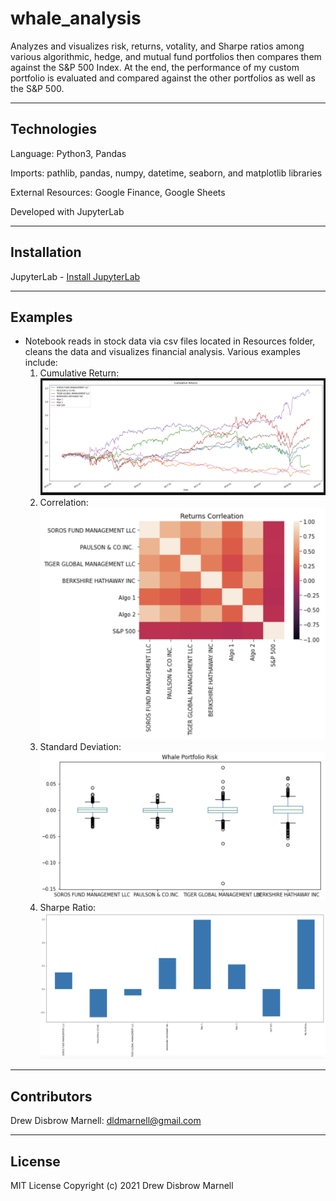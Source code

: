 # whale_analysis

Analyzes and visualizes risk, returns, votality, and Sharpe ratios among various algorithmic, hedge, and mutual fund portfolios then compares them against the S&P 500 Index. At the end, the performance of my custom portfolio is evaluated and compared against the other portfolios as well as the S&P 500.

---

## Technologies

Language: Python3, Pandas 

Imports: pathlib, pandas, numpy, datetime, seaborn, and matplotlib libraries

External Resources: Google Finance, Google Sheets

Developed with JupyterLab

---

## Installation

JupyterLab - [Install JupyterLab](https://jupyterlab.readthedocs.io/en/stable/getting_started/installation.html)

---

## Examples

- Notebook reads in stock data via csv files located in Resources folder, cleans the data and visualizes financial analysis. Various examples include:
    1. Cumulative Return:
    ![cumulative_returns_graph](Resources/Images/cumulative_returns_graph.png)
    2. Correlation:
    ![correlation_graph](Resources/Images/correlation_graph.png)
    3. Standard Deviation:
    ![standard_deviation_graph](Resources/Images/sd_graph.png)
    4. Sharpe Ratio:
    ![sharpe_ratio](Resources/Images/portfolio_performance.png)



---

## Contributors

Drew Disbrow Marnell: dldmarnell@gmail.com

---

## License

MIT License
Copyright (c) 2021 Drew Disbrow Marnell
